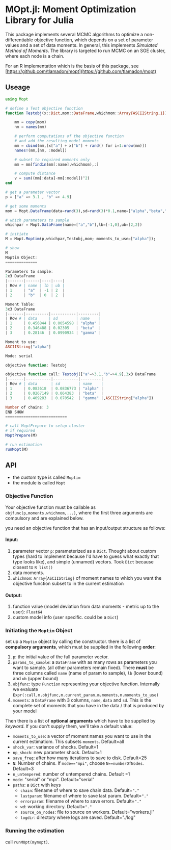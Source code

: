 

# MOpt.jl: Moment Optimization Library for Julia

This package implements several MCMC algorithms to optimize a non-differentiable objective function, which depends on a set of parameter values and a set of data moments. In general, this implements *Simulated Method of Moments*. The library is targeted to run MCMC on an SGE cluster, where each node is a chain.

For an R implementation which is the basis of this package, see [https://github.com/tlamadon/mopt](https://github.com/tlamadon/mopt)

## Useage

```julia
using Mopt

# define a Test objective function
function Testobj(x::Dict,mom::DataFrame,whichmom::Array{ASCIIString,1})

	mm = copy(mom)
	nm = names(mm)

	# perform computations of the objective function
	# and add the resulting model moments
	mm = cbind(mm,[x["a"] + x["b"] + rand() for i=1:nrow(mm)])
	names!(mm,[nm, :model])

	# subset to required moments only
	mm = mm[findin(mm[:name],whichmom),:]

	# compute distance
	v = sum((mm[:data]-mm[:model])^2)
end

# get a parameter vector
p = ["a" => 3.1 , "b" => 4.9]

# get some moments
mom = Mopt.DataFrame(data=rand(3),sd=rand(3)*0.1,name=["alpha","beta","gamma"])

# which parameters to sample
whichpar = Mopt.DataFrame(name=["a","b"],lb=[-1,0],ub=[2,2])

# initiate
M = Mopt.Moptim(p,whichpar,Testobj,mom; moments_to_use=["alpha"]);

# show
M
Moptim Object:
==============

Parameters to sample:
2x3 DataFrame
|-------|------|----|----|
| Row # | name | lb | ub |
| 1     | "a"  | -1 | 2  |
| 2     | "b"  | 0  | 2  |

Moment Table:
3x3 DataFrame
|-------|----------|-----------|---------|
| Row # | data     | sd        | name    |
| 1     | 0.456844 | 0.0054598 | "alpha" |
| 2     | 0.346488 | 0.02305   | "beta"  |
| 3     | 0.28146  | 0.0990934 | "gamma" |

Moment to use:
ASCIIString["alpha"]

Mode: serial

objective function: Testobj

objective function call: Testobj(["a"=>3.1,"b"=>4.9],3x3 DataFrame
|-------|-----------|-----------|---------|
| Row # | data      | sd        | name    |
| 1     | 0.083618  | 0.0836773 | "alpha" |
| 2     | 0.0267149 | 0.064383  | "beta"  |
| 3     | 0.409283  | 0.070542  | "gamma" |,ASCIIString["alpha"])

Number of chains: 3
END SHOW
===========================

# call MoptPrepare to setup cluster
# if required
MoptPrepare(M)

# run estimation
runMopt(M)
```

## API

* the custom type is called `Moptim`
* the module is called `Mopt`

### Objective Function

Your objective function must be callable as `objfunc(p,moments,whichmom,...)`, where the first three arguments are compulsory and are explained below.

you need an objective function that has an input/output structure as follows:

#### Input: 

1. parameter vector `p`: parameterized as a `Dict`. Thought about custom types (hard to implement because I'd have to guess what exactly that type looks like), and simple (unnamed) vectors. Took `Dict` because closest to `R list()`
2. data moments. 
3. `whichmom`: `Array{ASCIIString}` of moment names to which you want the objective function subset to in the current estimation

#### Output: 
1. function value (model deviation from data moments - metric up to the user): `Float64`
2. custom model info (user specific. could be a `Dict`)

### Initiating the `Moptim` Object

set up a `Moptim` object by calling the constructor. there is a list of **compulsory arguments**, which must be supplied in the following **order**: 

1. `p`: the initial value of the full parameter vector.
2. `params_to_sample`: a `DataFrame` with as many rows as parameters you want to sample. (all other parameters remain fixed). There **must** be three columns called `name` (name of param to sample), `lb` (lower bound) and `ub` (upper bound)
3. `objfunc`: type `Function` representing your objective function. Internally we evaluate `Expr(:call,m.objfunc,m.current_param,m.moments,m.moments_to_use)`
4. `moments`: a `DataFrame` with 3 columns, `name`, `data` and `sd`. This is the complete set of moments that you have in the data / that is produced by your model

Then there is a list of **optional arguments** which have to be supplied by *keyword*. If you don't supply them, we'll take a default value:

* `moments_to_use`: a vector of moment names you want to use in the current estimatiom. This subsets `moments`. Default=all
* `shock_var`: variance of shocks. Default=1 
* `np_shock`: new parameter shock. Default=1
* `save_freq`: after how many iterations to save to disk. Default=25
* `N`: Number of chains. If `mode=="mpi"`, choose `N==numberOfNodes`. Default=3
* `n_untempered`: number of untempered chains. Default =1
* `mode`: "serial" or "mpi". Default="serial"
* `paths`: a `Dict` with keys
	* `chain`: filename of where to save chain data. Default=`"."`
	* `lastparam`: filename of where to save last param. Default=`"."`
	* `errorparam`: filename of where to save errors. Default=`"."`
	* `wd`: working directory. Default=`"."`
	* `source_on_nodes`: file to source on workers. Default="workers.jl"
	* `logdir`: directory where logs are saved. Default="./log"



### Running the estimation

call `runMOpt(mymopt)`.






